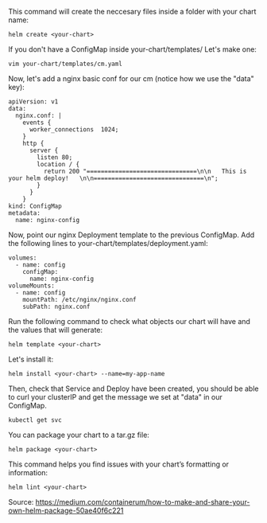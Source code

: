 This command will create the neccesary files inside a folder with your chart name:
```
helm create <your-chart>
```

If you don't have a ConfigMap inside your-chart/templates/  Let's make one:
```
vim your-chart/templates/cm.yaml
```

Now, let's add a nginx basic conf for our cm (notice how we use the "data" key):
```
apiVersion: v1
data:
  nginx.conf: |
    events {
      worker_connections  1024;
    }
    http {
      server {
        listen 80;
        location / {
          return 200 "===============================\n\n   This is your helm deploy!   \n\n===============================\n";
        }
      }
    }
kind: ConfigMap
metadata:
  name: nginx-config
```

Now, point our nginx Deployment template to the previous ConfigMap. Add the following lines to your-chart/templates/deployment.yaml:
```
volumes:
  - name: config
    configMap:
      name: nginx-config
volumeMounts:
  - name: config
    mountPath: /etc/nginx/nginx.conf
    subPath: nginx.conf
```

Run the following command to check what objects our chart will have and the values that will generate:
```
helm template <your-chart>
```

Let's install it:
```
helm install <your-chart> --name=my-app-name
```

Then, check that Service and Deploy have been created, you should be able to curl your clusterIP and get the message we set at "data" in our ConfigMap.
```
kubectl get svc
```

You can package your chart to a tar.gz file:
```
helm package <your-chart>
```

This command helps you find issues with your chart’s formatting or information:
```
helm lint <your-chart>
```

Source: https://medium.com/containerum/how-to-make-and-share-your-own-helm-package-50ae40f6c221
